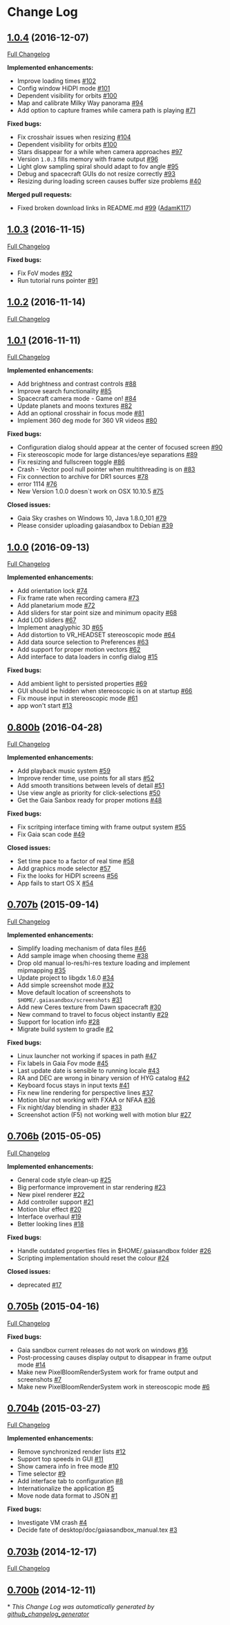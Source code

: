 # Change Log

## [1.0.4](https://github.com/langurmonkey/gaiasky/tree/1.0.4) (2016-12-07)
[Full Changelog](https://github.com/langurmonkey/gaiasky/compare/1.0.3...1.0.4)

**Implemented enhancements:**

- Improve loading times [\#102](https://github.com/langurmonkey/gaiasky/issues/102)
- Config window HiDPI mode [\#101](https://github.com/langurmonkey/gaiasky/issues/101)
- Dependent visibility for orbits [\#100](https://github.com/langurmonkey/gaiasky/issues/100)
- Map and calibrate Milky Way panorama [\#94](https://github.com/langurmonkey/gaiasky/issues/94)
- Add option to capture frames while camera path is playing [\#71](https://github.com/langurmonkey/gaiasky/issues/71)

**Fixed bugs:**

- Fix crosshair issues when resizing [\#104](https://github.com/langurmonkey/gaiasky/issues/104)
- Dependent visibility for orbits [\#100](https://github.com/langurmonkey/gaiasky/issues/100)
- Stars disappear for a while when camera approaches [\#97](https://github.com/langurmonkey/gaiasky/issues/97)
- Version `1.0.3` fills memory with frame output [\#96](https://github.com/langurmonkey/gaiasky/issues/96)
- Light glow sampling spiral should adapt to fov angle [\#95](https://github.com/langurmonkey/gaiasky/issues/95)
- Debug and spacecraft GUIs do not resize correctly [\#93](https://github.com/langurmonkey/gaiasky/issues/93)
- Resizing during loading screen causes buffer size problems [\#40](https://github.com/langurmonkey/gaiasky/issues/40)

**Merged pull requests:**

- Fixed broken download links in README.md [\#99](https://github.com/langurmonkey/gaiasky/pull/99) ([AdamK117](https://github.com/AdamK117))

## [1.0.3](https://github.com/langurmonkey/gaiasky/tree/1.0.3) (2016-11-15)
[Full Changelog](https://github.com/langurmonkey/gaiasky/compare/1.0.2...1.0.3)

**Fixed bugs:**

- Fix FoV modes [\#92](https://github.com/langurmonkey/gaiasky/issues/92)
- Run tutorial runs pointer [\#91](https://github.com/langurmonkey/gaiasky/issues/91)

## [1.0.2](https://github.com/langurmonkey/gaiasky/tree/1.0.2) (2016-11-14)
[Full Changelog](https://github.com/langurmonkey/gaiasky/compare/1.0.1...1.0.2)

## [1.0.1](https://github.com/langurmonkey/gaiasky/tree/1.0.1) (2016-11-11)
[Full Changelog](https://github.com/langurmonkey/gaiasky/compare/1.0.0...1.0.1)

**Implemented enhancements:**

- Add brightness and contrast controls [\#88](https://github.com/langurmonkey/gaiasky/issues/88)
- Improve search functionality [\#85](https://github.com/langurmonkey/gaiasky/issues/85)
- Spacecraft camera mode - Game on! [\#84](https://github.com/langurmonkey/gaiasky/issues/84)
- Update planets and moons textures [\#82](https://github.com/langurmonkey/gaiasky/issues/82)
- Add an optional crosshair in focus mode [\#81](https://github.com/langurmonkey/gaiasky/issues/81)
- Implement 360 deg mode for 360 VR videos [\#80](https://github.com/langurmonkey/gaiasky/issues/80)

**Fixed bugs:**

- Configuration dialog should appear at the center of focused screen [\#90](https://github.com/langurmonkey/gaiasky/issues/90)
- Fix stereoscopic mode for large distances/eye separations [\#89](https://github.com/langurmonkey/gaiasky/issues/89)
- Fix resizing and fullscreen toggle [\#86](https://github.com/langurmonkey/gaiasky/issues/86)
- Crash - Vector pool null pointer when multithreading is on [\#83](https://github.com/langurmonkey/gaiasky/issues/83)
- Fix connection to archive for DR1 sources [\#78](https://github.com/langurmonkey/gaiasky/issues/78)
- error 1114 [\#76](https://github.com/langurmonkey/gaiasky/issues/76)
- New Version 1.0.0 doesn`t work on OSX 10.10.5 [\#75](https://github.com/langurmonkey/gaiasky/issues/75)

**Closed issues:**

- Gaia Sky crashes on Windows 10, Java 1.8.0\_101 [\#79](https://github.com/langurmonkey/gaiasky/issues/79)
- Please consider uploading gaiasandbox to Debian [\#39](https://github.com/langurmonkey/gaiasky/issues/39)

## [1.0.0](https://github.com/langurmonkey/gaiasky/tree/1.0.0) (2016-09-13)
[Full Changelog](https://github.com/langurmonkey/gaiasky/compare/0.800b...1.0.0)

**Implemented enhancements:**

- Add orientation lock [\#74](https://github.com/langurmonkey/gaiasky/issues/74)
- Fix frame rate when recording camera [\#73](https://github.com/langurmonkey/gaiasky/issues/73)
- Add planetarium mode [\#72](https://github.com/langurmonkey/gaiasky/issues/72)
- Add sliders for star point size and minimum opacity [\#68](https://github.com/langurmonkey/gaiasky/issues/68)
- Add LOD sliders [\#67](https://github.com/langurmonkey/gaiasky/issues/67)
- Implement anaglyphic 3D [\#65](https://github.com/langurmonkey/gaiasky/issues/65)
- Add distortion to VR\_HEADSET stereoscopic mode [\#64](https://github.com/langurmonkey/gaiasky/issues/64)
- Add data source selection to Preferences [\#63](https://github.com/langurmonkey/gaiasky/issues/63)
- Add support for proper motion vectors [\#62](https://github.com/langurmonkey/gaiasky/issues/62)
- Add interface to data loaders in config dialog [\#15](https://github.com/langurmonkey/gaiasky/issues/15)

**Fixed bugs:**

- Add ambient light to persisted properties [\#69](https://github.com/langurmonkey/gaiasky/issues/69)
- GUI should be hidden when stereoscopic is on at startup [\#66](https://github.com/langurmonkey/gaiasky/issues/66)
- Fix mouse input in stereoscopic mode [\#61](https://github.com/langurmonkey/gaiasky/issues/61)
- app won't start [\#13](https://github.com/langurmonkey/gaiasky/issues/13)

## [0.800b](https://github.com/langurmonkey/gaiasky/tree/0.800b) (2016-04-28)
[Full Changelog](https://github.com/langurmonkey/gaiasky/compare/0.707b...0.800b)

**Implemented enhancements:**

- Add playback music system [\#59](https://github.com/langurmonkey/gaiasky/issues/59)
- Improve render time, use points for all stars [\#52](https://github.com/langurmonkey/gaiasky/issues/52)
- Add smooth transitions between levels of detail [\#51](https://github.com/langurmonkey/gaiasky/issues/51)
- Use view angle as priority for click-selections [\#50](https://github.com/langurmonkey/gaiasky/issues/50)
- Get the Gaia Sanbox ready for proper motions [\#48](https://github.com/langurmonkey/gaiasky/issues/48)

**Fixed bugs:**

- Fix scritping interface timing with frame output system [\#55](https://github.com/langurmonkey/gaiasky/issues/55)
- Fix Gaia scan code [\#49](https://github.com/langurmonkey/gaiasky/issues/49)

**Closed issues:**

- Set time pace to a factor of real time [\#58](https://github.com/langurmonkey/gaiasky/issues/58)
- Add graphics mode selector [\#57](https://github.com/langurmonkey/gaiasky/issues/57)
- Fix the looks for HiDPI screens [\#56](https://github.com/langurmonkey/gaiasky/issues/56)
- App fails to start OS X [\#54](https://github.com/langurmonkey/gaiasky/issues/54)

## [0.707b](https://github.com/langurmonkey/gaiasky/tree/0.707b) (2015-09-14)
[Full Changelog](https://github.com/langurmonkey/gaiasky/compare/0.706b...0.707b)

**Implemented enhancements:**

- Simplify loading mechanism of data files [\#46](https://github.com/langurmonkey/gaiasky/issues/46)
- Add sample image when choosing theme [\#38](https://github.com/langurmonkey/gaiasky/issues/38)
- Drop old manual lo-res/hi-res texture loading and implement mipmapping [\#35](https://github.com/langurmonkey/gaiasky/issues/35)
- Update project to libgdx 1.6.0 [\#34](https://github.com/langurmonkey/gaiasky/issues/34)
- Add simple screenshot mode [\#32](https://github.com/langurmonkey/gaiasky/issues/32)
- Move default location of screenshots to `$HOME/.gaiasandbox/screenshots` [\#31](https://github.com/langurmonkey/gaiasky/issues/31)
- Add new Ceres texture from Dawn spacecraft [\#30](https://github.com/langurmonkey/gaiasky/issues/30)
- New command to travel to focus object instantly [\#29](https://github.com/langurmonkey/gaiasky/issues/29)
- Support for location info [\#28](https://github.com/langurmonkey/gaiasky/issues/28)
- Migrate build system to gradle [\#2](https://github.com/langurmonkey/gaiasky/issues/2)

**Fixed bugs:**

- Linux launcher not working if spaces in path [\#47](https://github.com/langurmonkey/gaiasky/issues/47)
- Fix labels in Gaia Fov mode [\#45](https://github.com/langurmonkey/gaiasky/issues/45)
- Last update date is sensible to running locale [\#43](https://github.com/langurmonkey/gaiasky/issues/43)
- RA and DEC are wrong in binary version of HYG catalog [\#42](https://github.com/langurmonkey/gaiasky/issues/42)
- Keyboard focus stays in input texts [\#41](https://github.com/langurmonkey/gaiasky/issues/41)
- Fix new line rendering for perspective lines [\#37](https://github.com/langurmonkey/gaiasky/issues/37)
- Motion blur not working with FXAA or NFAA [\#36](https://github.com/langurmonkey/gaiasky/issues/36)
- Fix night/day blending in shader  [\#33](https://github.com/langurmonkey/gaiasky/issues/33)
- Screenshot action \(F5\) not working well with motion blur [\#27](https://github.com/langurmonkey/gaiasky/issues/27)

## [0.706b](https://github.com/langurmonkey/gaiasky/tree/0.706b) (2015-05-05)
[Full Changelog](https://github.com/langurmonkey/gaiasky/compare/0.705b...0.706b)

**Implemented enhancements:**

- General code style clean-up  [\#25](https://github.com/langurmonkey/gaiasky/issues/25)
- Big performance improvement in star rendering [\#23](https://github.com/langurmonkey/gaiasky/issues/23)
- New pixel renderer [\#22](https://github.com/langurmonkey/gaiasky/issues/22)
- Add controller support [\#21](https://github.com/langurmonkey/gaiasky/issues/21)
- Motion blur effect [\#20](https://github.com/langurmonkey/gaiasky/issues/20)
- Interface overhaul [\#19](https://github.com/langurmonkey/gaiasky/issues/19)
- Better looking lines [\#18](https://github.com/langurmonkey/gaiasky/issues/18)

**Fixed bugs:**

- Handle outdated properties files in $HOME/.gaiasandbox folder [\#26](https://github.com/langurmonkey/gaiasky/issues/26)
- Scripting implementation should reset the colour [\#24](https://github.com/langurmonkey/gaiasky/issues/24)

**Closed issues:**

- deprecated [\#17](https://github.com/langurmonkey/gaiasky/issues/17)

## [0.705b](https://github.com/langurmonkey/gaiasky/tree/0.705b) (2015-04-16)
[Full Changelog](https://github.com/langurmonkey/gaiasky/compare/0.704b...0.705b)

**Fixed bugs:**

- Gaia sandbox current releases do not work on windows [\#16](https://github.com/langurmonkey/gaiasky/issues/16)
- Post-processing causes display output to disappear in frame output mode [\#14](https://github.com/langurmonkey/gaiasky/issues/14)
- Make new PixelBloomRenderSystem work for frame output and screenshots [\#7](https://github.com/langurmonkey/gaiasky/issues/7)
- Make new PixelBloomRenderSystem work in stereoscopic mode [\#6](https://github.com/langurmonkey/gaiasky/issues/6)

## [0.704b](https://github.com/langurmonkey/gaiasky/tree/0.704b) (2015-03-27)
[Full Changelog](https://github.com/langurmonkey/gaiasky/compare/0.703b...0.704b)

**Implemented enhancements:**

- Remove synchronized render lists [\#12](https://github.com/langurmonkey/gaiasky/issues/12)
- Support top speeds in GUI [\#11](https://github.com/langurmonkey/gaiasky/issues/11)
- Show camera info in free mode [\#10](https://github.com/langurmonkey/gaiasky/issues/10)
- Time selector [\#9](https://github.com/langurmonkey/gaiasky/issues/9)
- Add interface tab to configuration [\#8](https://github.com/langurmonkey/gaiasky/issues/8)
- Internationalize the application [\#5](https://github.com/langurmonkey/gaiasky/issues/5)
- Move node data format to JSON [\#1](https://github.com/langurmonkey/gaiasky/issues/1)

**Fixed bugs:**

- Investigate VM crash [\#4](https://github.com/langurmonkey/gaiasky/issues/4)
- Decide fate of desktop/doc/gaiasandbox\_manual.tex [\#3](https://github.com/langurmonkey/gaiasky/issues/3)

## [0.703b](https://github.com/langurmonkey/gaiasky/tree/0.703b) (2014-12-17)
[Full Changelog](https://github.com/langurmonkey/gaiasky/compare/0.700b...0.703b)

## [0.700b](https://github.com/langurmonkey/gaiasky/tree/0.700b) (2014-12-11)


\* *This Change Log was automatically generated by [github_changelog_generator](https://github.com/skywinder/Github-Changelog-Generator)*